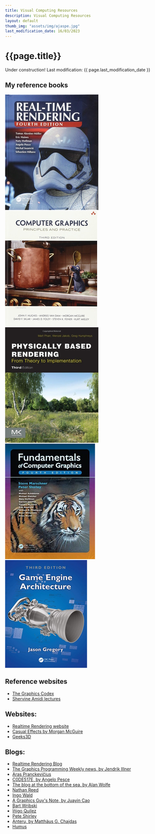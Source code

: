 ```yaml
---
title: Visual Computing Resources
description: Visual Computing Resources
layout: default
thumb_img: "assets/img/ajaspe.jpg"
last_modification_date: 16/03/2023
---
```


# {{page.title}}

<span class="badge bg-danger">Under construction! Last modification: {{ page.last_modification_date }} </span>



## My reference books

<div class="row row-cols-5">
	<div class="col">
		<a href="https://www.realtimerendering.com/"><img class="img-fluid imglight" src="/assets/img/book_covers/realtime-rendering.jpg" alt="Realtime Rendering"></a>
	</div>
	<div class="col">
		<a href="https://cgpp.net"><img class="img-fluid imglight" src="/assets/img/book_covers/computer_graphics_priciples_and_practice.jpg" alt="Computer Graphics: Principles and Practice"></a>
	</div>
	<div class="col">
		<a href="https://pbrt.org"><img class="img-fluid imglight" src="/assets/img/book_covers/physically_based_rendering.jpg" alt="Physically Based Rendering"></a>
	</div>
	<div class="col">
		<a href="https://www.routledge.com/Fundamentals-of-Computer-Graphics/Marschner-Shirley/p/book/9780367505035"><img class="img-fluid imglight" src="/assets/img/book_covers/fundamentals_computer_graphics.jpg" alt="Fundamentals of Computer Graphics"></a>
	</div>
	<div class="col">
		<a href="https://www.gameenginebook.com"><img class="img-fluid imglight" src="/assets/img/book_covers/game_engine_architecture.jpg" alt="Game Engine Architecture"></a>
	</div>
</div>



## Reference websites
* [The Graphics Codex](https://graphicscodex.com)
* [Shervine Amidi lectures](https://stanford.edu/~shervine/teaching/)

## Websites:
* [Realtime Rendering website](https://www.realtimerendering.com/#ibr)
* [Casual Effects by Morgan McGuire](https://casual-effects.com/)
* [Geeks3D](https://www.geeks3d.com/)

## Blogs:
* [Realtime Rendering Blog](https://www.realtimerendering.com/blog/)
* [The Graphics Programming Weekly news, by Jendrik Illner](https://www.jendrikillner.com/)
* [Aras Pranckevičius](https://aras-p.info/blog/)
* [C0DE517E, by Angelo Pesce](http://c0de517e.blogspot.com/)
* [The blog at the bottom of the sea, by Alan Wolfe](https://blog.demofox.org/)
* [Nathan Reed](https://www.reedbeta.com/)
* [Ingo Wald](https://ingowald.blog/)
* [A Graphics Guy's Note, by Juayin Cao](https://agraphicsguynotes.com/)
* [Bart Wribski](https://bartwronski.com)
* [Íñigo Quilez](https://iquilezles.org)
* [Pete Shirley](http://psgraphics.blogspot.com)
* [Anteru, by Matthäus G. Chajdas](https://anteru.net/)
* [Humus](http://www.humus.name)
